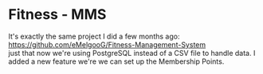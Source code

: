# Fitness - MMS
It's exactly the same project I did a few months ago:
https://github.com/eMelgooG/Fitness-Management-System
</br> just that now we're using PostgreSQL instead of a CSV file to handle data. I added a new feature we're we can set up the Membership Points.
